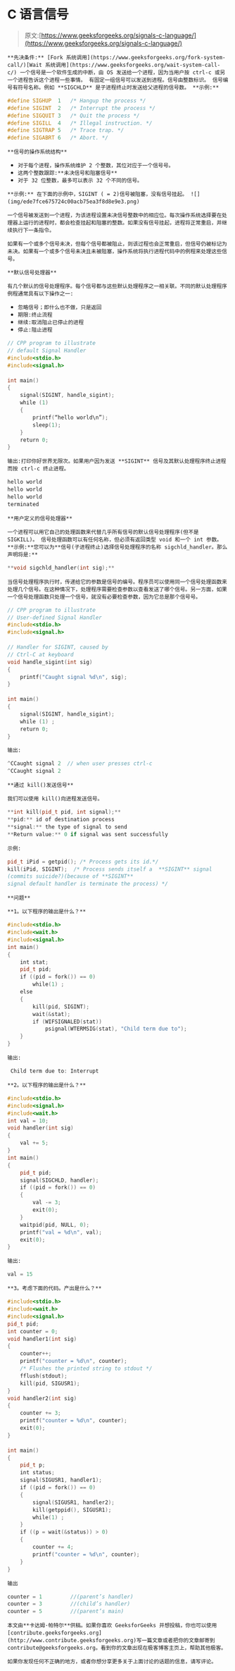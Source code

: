 # C 语言信号

> 原文:[https://www.geeksforgeeks.org/signals-c-language/](https://www.geeksforgeeks.org/signals-c-language/)

 `**先决条件:** [Fork 系统调用](https://www.geeksforgeeks.org/fork-system-call/)[Wait 系统调用](https://www.geeksforgeeks.org/wait-system-call-c/)
一个信号是一个软件生成的中断，由 OS 发送给一个进程，因为当用户按 ctrl-c 或另一个进程告诉这个进程一些事情。
有固定一组信号可以发送到进程。信号由整数标识。
信号编号有符号名称。例如 **SIGCHLD** 是子进程终止时发送给父进程的信号数。
**示例:**`

```cpp
#define SIGHUP  1   /* Hangup the process */ 
#define SIGINT  2   /* Interrupt the process */ 
#define SIGQUIT 3   /* Quit the process */ 
#define SIGILL  4   /* Illegal instruction. */ 
#define SIGTRAP 5   /* Trace trap. */ 
#define SIGABRT 6   /* Abort. */ 
```

`**信号的操作系统结构**`

*   `对于每个进程，操作系统维护 2 个整数，其位对应于一个信号号。`
*   `这两个整数跟踪:**未决信号和阻塞信号**`
*   `对于 32 位整数，最多可以表示 32 个不同的信号。`

`**示例:**
在下面的示例中，SIGINT ( = 2)信号被阻塞，没有信号挂起。
![](img/ede7fce675724c00acb75ea3f8d8e9e3.png)`

`一个信号被发送到一个进程，为该进程设置未决信号整数中的相应位。每次操作系统选择要在处理器上运行的进程时，都会检查挂起和阻塞的整数。如果没有信号挂起，进程将正常重启，并继续执行下一条指令。`

`如果有一个或多个信号未决，但每个信号都被阻止，则该过程也会正常重启，但信号仍被标记为未决。如果有一个或多个信号未决且未被阻塞，操作系统将执行进程代码中的例程来处理这些信号。`

`**默认信号处理器**`

`有几个默认的信号处理程序。每个信号都与这些默认处理程序之一相关联。不同的默认处理程序例程通常具有以下操作之一:`

*   `忽略信号；即什么也不做，只是返回`
*   `期限:终止流程`
*   `继续:取消阻止已停止的进程`
*   `停止:阻止进程`

```cpp
// CPP program to illustrate
// default Signal Handler
#include<stdio.h>
#include<signal.h>

int main()
{
    signal(SIGINT, handle_sigint);
    while (1)
    {
        printf(“hello world\n”);
        sleep(1);
    }
    return 0;
}
```

`输出:打印你好世界无限次。如果用户因为发送 **SIGINT** 信号及其默认处理程序终止进程而按 ctrl-c 终止进程。`

```cpp
hello world   
hello world         
hello world         
terminated 
```

`**用户定义的信号处理器**`

`一个进程可以用它自己的处理函数来代替几乎所有信号的默认信号处理程序(但不是 SIGKILL)。
信号处理函数可以有任何名称，但必须有返回类型 void 和一个 int 参数。
**示例:**您可以为**信号(子进程终止)选择信号处理程序的名称 sigchld_handler。那么声明将是:**`

```cpp
**void sigchld_handler(int sig);**
```

`当信号处理程序执行时，传递给它的参数是信号的编号。程序员可以使用同一个信号处理函数来处理几个信号。在这种情况下，处理程序需要检查参数以查看发送了哪个信号。另一方面，如果一个信号处理函数只处理一个信号，就没有必要检查参数，因为它总是那个信号号。`

```cpp
// CPP program to illustrate
// User-defined Signal Handler
#include<stdio.h>
#include<signal.h>

// Handler for SIGINT, caused by
// Ctrl-C at keyboard
void handle_sigint(int sig)
{
    printf("Caught signal %d\n", sig);
}

int main()
{
    signal(SIGINT, handle_sigint);
    while (1) ;
    return 0;
}
```

`输出:`

```cpp
^CCaught signal 2  // when user presses ctrl-c
^CCaught signal 2 
```

`**通过 kill()发送信号**`

`我们可以使用 kill()向进程发送信号。`

```cpp
**int kill(pid_t pid, int signal);**
**pid:** id of destination process
**signal:** the type of signal to send
**Return value:** 0 if signal was sent successfully
```

`示例:`

```cpp
pid_t iPid = getpid(); /* Process gets its id.*/
kill(iPid, SIGINT);  /* Process sends itself a  **SIGINT** signal   
(commits suicide?)(because of **SIGINT** 
signal default handler is terminate the process) */ 
```

`**问题**`

`**1。以下程序的输出是什么？**`

```cpp
#include<stdio.h>
#include<wait.h>
#include<signal.h>
int main()
{
    int stat;
    pid_t pid;
    if ((pid = fork()) == 0)
        while(1) ;
    else
    {
        kill(pid, SIGINT);
        wait(&stat);
        if (WIFSIGNALED(stat))
            psignal(WTERMSIG(stat), "Child term due to");
    }
}
```

`输出:`

```cpp
 Child term due to: Interrupt 
```

`**2。以下程序的输出是什么？**`

```cpp
#include<stdio.h>
#include<signal.h>
#include<wait.h>
int val = 10;
void handler(int sig)
{
    val += 5;
}
int main()
{
    pid_t pid;
    signal(SIGCHLD, handler);
    if ((pid = fork()) == 0)
    {
        val -= 3;
        exit(0);
    }
    waitpid(pid, NULL, 0);
    printf("val = %d\n", val);
    exit(0);
}
```

`输出:`

```cpp
val = 15 
```

`**3。考虑下面的代码。产出是什么？**`

```cpp
#include<stdio.h>
#include<wait.h>
#include<signal.h>
pid_t pid;
int counter = 0;
void handler1(int sig)
{
    counter++;
    printf("counter = %d\n", counter);
    /* Flushes the printed string to stdout */
    fflush(stdout);
    kill(pid, SIGUSR1);
}
void handler2(int sig)
{
    counter += 3;
    printf("counter = %d\n", counter);
    exit(0);
}

int main()
{
    pid_t p;
    int status;
    signal(SIGUSR1, handler1);
    if ((pid = fork()) == 0)
    {
        signal(SIGUSR1, handler2);
        kill(getppid(), SIGUSR1);
        while(1) ;
    }
    if ((p = wait(&status)) > 0)
    {
        counter += 4;
        printf("counter = %d\n", counter);
    }
}
```

`输出`

```cpp
counter = 1         //(parent’s handler) 
counter = 3         //(child’s handler) 
counter = 5         //(parent’s main) 
```

`本文由**卡达姆·帕特尔**供稿。如果你喜欢 GeeksforGeeks 并想投稿，你也可以使用[contribute.geeksforgeeks.org](http://www.contribute.geeksforgeeks.org)写一篇文章或者把你的文章邮寄到 contribute@geeksforgeeks.org。看到你的文章出现在极客博客主页上，帮助其他极客。`

`如果你发现任何不正确的地方，或者你想分享更多关于上面讨论的话题的信息，请写评论。`
